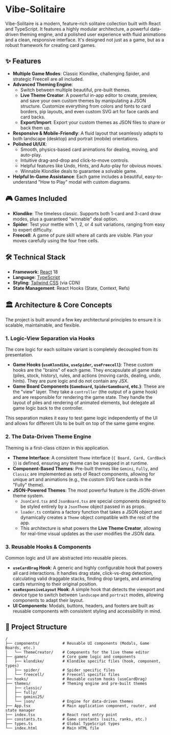 # Vibe-Solitaire

Vibe-Solitaire is a modern, feature-rich solitaire collection built with React and TypeScript. It features a highly modular architecture, a powerful data-driven theming engine, and a polished user experience with fluid animations and a clean, responsive interface. It's designed not just as a game, but as a robust framework for creating card games.

## ✨ Features

*   **Multiple Game Modes**: Classic Klondike, challenging Spider, and strategic Freecell are all included.
*   **Advanced Theming Engine**:
    *   Switch between multiple beautiful, pre-built themes.
    *   **Live Theme Creator**: A powerful in-app editor to create, preview, and save your own custom themes by manipulating a JSON structure. Customize everything from colors and fonts to card borders, pip layouts, and even custom SVG art for face cards and card backs.
    *   **Export/Import**: Export your custom themes as JSON files to share or back them up.
*   **Responsive & Mobile-Friendly**: A fluid layout that seamlessly adapts to both landscape (desktop) and portrait (mobile) orientations.
*   **Polished UI/UX**:
    *   Smooth, physics-based card animations for dealing, moving, and auto-play.
    *   Intuitive drag-and-drop and click-to-move controls.
    *   Helpful features like Undo, Hints, and Auto-play for obvious moves.
    *   Winnable Klondike deals to guarantee a solvable game.
*   **Helpful In-Game Assistance**: Each game includes a beautiful, easy-to-understand "How to Play" modal with custom diagrams.

## 🎮 Games Included

*   **Klondike**: The timeless classic. Supports both 1-card and 3-card draw modes, plus a guaranteed "winnable" deal option.
*   **Spider**: Test your mettle with 1, 2, or 4 suit variations, ranging from easy to expert difficulty.
*   **Freecell**: A game of pure skill where all cards are visible. Plan your moves carefully using the four free cells.

## 🛠️ Technical Stack

*   **Framework**: [React](https://reactjs.org/) 18
*   **Language**: [TypeScript](https://www.typescriptlang.org/)
*   **Styling**: [Tailwind CSS](https://tailwindcss.com/) (via CDN)
*   **State Management**: React Hooks (State, Context, Refs)

## 🏛️ Architecture & Core Concepts

The project is built around a few key architectural principles to ensure it is scalable, maintainable, and flexible.

### 1. Logic-View Separation via Hooks

The core logic for each solitaire variant is completely decoupled from its presentation.

*   **Game Hooks (`useKlondike`, `useSpider`, `useFreecell`)**: These custom hooks are the "brains" of each game. They encapsulate all game state (piles, stock, history), rules, and actions (moving cards, dealing, undo, hints). They are pure logic and do not contain any JSX.
*   **Game Board Components (`GameBoard`, `SpiderGameBoard`, etc.)**: These are the "view" layer. They take a `controller` (the output of a game hook) and are responsible for rendering the game state. They handle the layout of piles and rendering of animated elements, but delegate all game logic back to the controller.

This separation makes it easy to test game logic independently of the UI and allows for different UIs to be built on top of the same game engine.

### 2. The Data-Driven Theme Engine

Theming is a first-class citizen in this application.

*   **Theme Interface**: A consistent `Theme` interface (`{ Board, Card, CardBack }`) is defined, ensuring any theme can be swapped in at runtime.
*   **Component-Based Themes**: Pre-built themes like `Gemini`, `Fully`, and `Classic` are implemented as sets of React components, allowing for unique art and animations (e.g., the custom SVG face cards in the "Fully" theme).
*   **JSON-Powered Themes**: The most powerful feature is the JSON-driven theme system.
    *   `JsonCard.tsx` and `JsonBoard.tsx` are special components designed to be styled entirely by a `JsonTheme` object passed in as props.
    *   `loader.ts` contains a factory function that takes a JSON object and dynamically creates a `Theme` object compatible with the rest of the app.
    *   This architecture is what powers the **Live Theme Creator**, allowing for real-time visual updates as the user modifies the JSON data.

### 3. Reusable Hooks & Components

Common logic and UI are abstracted into reusable pieces.

*   **`useCardDrag` Hook**: A generic and highly configurable hook that powers all card interactions. It handles drag state, click-vs-drag detection, calculating valid draggable stacks, finding drop targets, and animating cards returning to their original position.
*   **`useResponsiveLayout` Hook**: A simple hook that detects the viewport and device type to switch between `landscape` and `portrait` modes, allowing components to adapt their layout.
*   **UI Components**: Modals, buttons, headers, and footers are built as reusable components with consistent styling and accessibility in mind.

## 📁 Project Structure

```
/
├── components/          # Reusable UI components (Modals, Game Boards, etc.)
│   └── ThemeCreator/    # Components for the live theme editor
├── games/               # Core game logic and components
│   ├── klondike/        # Klondike specific files (hook, component, types)
│   ├── spider/          # Spider specific files
│   └── freecell/        # Freecell specific files
├── hooks/               # Reusable custom hooks (useCardDrag)
├── themes/              # Theming engine and pre-built themes
│   ├── classic/
│   ├── fully/
│   ├── gemini25/
│   └── json/            # Engine for data-driven themes
├── App.tsx              # Main application component, router, and state manager
├── index.tsx            # React root entry point
├── constants.ts         # Game constants (suits, ranks, etc.)
├── types.ts             # Global TypeScript types
└── index.html           # Main HTML file
```

